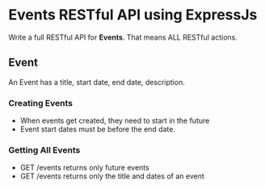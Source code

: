 # Events RESTful API using ExpressJs

Write a full RESTful API for **Events**. That means ALL RESTful actions.

## Event

An Event has a title, start date, end date, description.

### Creating Events

  * When events get created, they need to start in the future
  * Event start dates must be before the end date.

### Getting All Events

  * GET /events returns only future events
  * GET /events returns only the title and dates of an event
